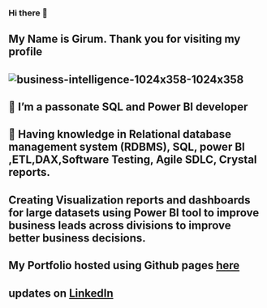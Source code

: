 ### Hi there 👋
## My Name is Girum. Thank you for visiting my profile 

## ![business-intelligence-1024x358-1024x358](https://user-images.githubusercontent.com/73087775/108652825-e5c9bb00-7479-11eb-9270-a3b4f294e4e8.jpg)

## 🔭 I’m a passonate SQL and Power BI developer 
## 🌱 Having knowledge in Relational database management system (RDBMS), SQL, power BI ,ETL,DAX,Software Testing, Agile SDLC, Crystal reports.

##  Creating Visualization reports and dashboards for large datasets using Power BI tool to improve business leads across divisions to improve better business decisions.

##  My Portfolio hosted using Github pages [here](https://ggithub2020.github.io/girum.github.com/)
##  updates on [LinkedIn](https://www.linkedin.com/in/girum-legese/)






